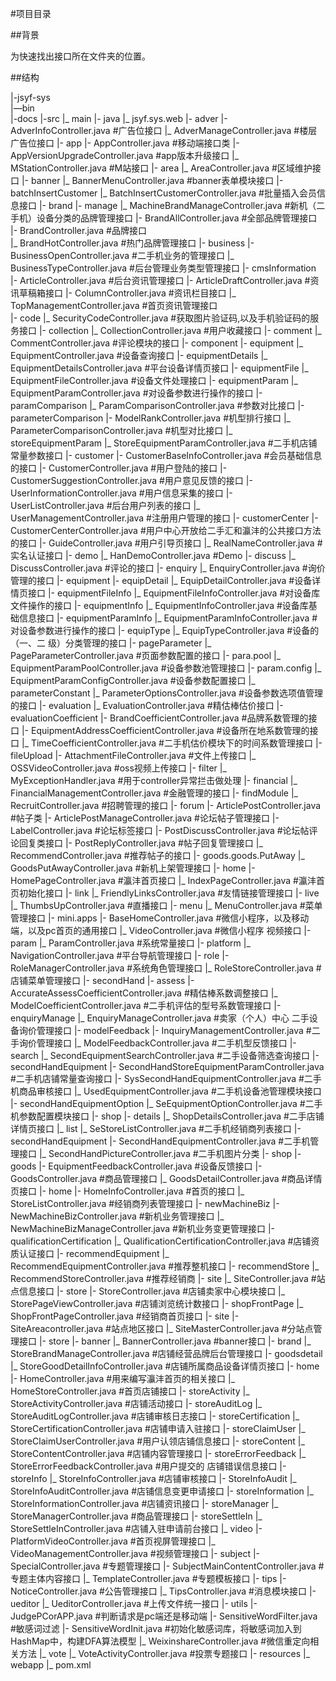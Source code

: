 #项目目录

##背景

为快速找出接口所在文件夹的位置。

##结构

|-jsyf-sys                   
	|—bin		
	|-docs 
	|-src
	  |_ main
		 |- java
		    |_ jsyf.sys.web
				|- adver
					|- AdverInfoController.java     					#广告位接口
					|_ AdverManageController.java						#楼层广告位接口
				|- app
					|- AppController.java								#移动端接口类
					|- AppVersionUpgradeController.java					#app版本升级接口
					|_ MStationController.java							#M站接口
				|- area
					|_ AreaController.java								#区域维护接口
				|- banner
					|_ BannerMenuController.java						#banner表单模块接口
				|- batchInsertCustomer
					|_ BatchInsertCustomerController.java				#批量插入会员信息接口
				|- brand
					|- manage
						|_ MachineBrandManageController.java			#新机（二手机）设备分类的品牌管理接口
					|- BrandAllController.java							#全部品牌管理接口
					|- BrandController.java								#品牌接口	
					|_ BrandHotController.java							#热门品牌管理接口
				|- business
					|- BusinessOpenController.java						#二手机业务的管理接口
					|_ BusinessTypeController.java						#后台管理业务类型管理接口
				|- cmsInformation
					|- ArticleController.java							#后台资讯管理接口
					|- ArticleDraftController.java						#资讯草稿箱接口
					|- ColumnController.java 							#资讯栏目接口	
					|_ TopManagementController.java						#首页资讯管理接口	
				|- code
					|_ SecurityCodeController.java						#获取图片验证码,以及手机验证码的服务接口
				|- collection
					|_ CollectionController.java						#用户收藏接口
				|- comment
					|_ CommentController.java							#评论模块的接口
				|- component
					|- equipment
						|_ EquipmentController.java						#设备查询接口
					|- equipmentDetails
						|_ EquipmentDetailsController.java				#平台设备详情页接口
					|- equipmentFile
						|_ EquipmentFileController.java					#设备文件处理接口
					|- equipmentParam
						|_ EquipmentParamController.java				#对设备参数进行操作的接口
					|- paramComparison
						|_ ParamComparisonController.java				#参数对比接口
					|- parameterComparison
						|- ModelRankController.java						#机型排行接口
						|_ ParameterComparisonController.java			#机型对比接口
					|_ storeEquipmentParam
						|_ StoreEquipmentParamController.java			#二手机店铺常量参数接口
				|- customer
					|- CustomerBaseInfoController.java					#会员基础信息的接口
					|- CustomerController.java							#用户登陆的接口
					|- CustomerSuggestionController.java				#用户意见反馈的接口
					|- UserInformationController.java					#用户信息采集的接口
					|- UserListController.java							#后台用户列表的接口
					|_ UserManagementController.java					#注册用户管理的接口
				|- customerCenter
					|- CustomerCenterController.java					#用户中心开放给二手汇和瀛沣的公共接口方法的接口
					|- GuideController.java								#用户引导页接口
					|_ RealNameController.java							#实名认证接口
				|- demo
					|_ HanDemoController.java							#Demo
				|- discuss
					|_ DiscussController.java							#评论的接口
				|- enquiry
					|_ EnquiryController.java							#询价管理的接口
				|- equipment
					|- equipDetail
						|_ EquipDetailController.java					#设备详情页接口
					|- equipmentFileInfo
						|_ EquipmentFileInfoController.java				#对设备库文件操作的接口
					|- equipmentInfo
						|_ EquipmentInfoController.java					#设备库基础信息接口
					|- equipmentParamInfo
						|_ EquipmentParamInfoController.java			#对设备参数进行操作的接口
					|- equipType
						|_ EquipTypeController.java						#设备的（一、二 级）分类管理的接口
					|- pageParameter
						|_ PageParameterController.java					#页面参数配置的接口
					|- para.pool
						|_ EquipmentParamPoolController.java			#设备参数池管理接口
					|- param.config
						|_ EquipmentParamConfigController.java			#设备参数配置接口
					|_ parameterConstant
						|_ ParameterOptionsController.java				#设备参数选项值管理的接口
				|- evaluation
					|_ EvaluationController.java						#精估棒估价接口
				|- evaluationCoefficient
					|- BrandCoefficientController.java					#品牌系数管理的接口
					|- EquipmentAddressCoefficientController.java		#设备所在地系数管理的接口
					|_ TimeCoefficientController.java					#二手机估价模块下的时间系数管理接口
				|- fileUpload
					|- AttachmentFileController.java					#文件上传接口
					|_ OSSVideoController.java							#oss视频上传接口
				|- filter
					|_ MyExceptionHandler.java							#用于controller异常拦击做处理
				|- financial
					|_ FinancialManagementController.java				#金融管理的接口
				|- findModule
					|_ RecruitController.java							#招聘管理的接口
				|- forum
					|- ArticlePostController.java						#帖子类
					|- ArticlePostManageController.java					#论坛帖子管理接口
					|- LabelController.java								#论坛标签接口
					|- PostDiscussController.java						#论坛帖评论回复类接口
					|- PostReplyController.java							#帖子回复管理接口
					|_ RecommendController.java							#推荐帖子的接口
				|- goods.goods.PutAway
					|_ GoodsPutAwayController.java						#新机上架管理接口
				|- home
					|- HomePageController.java							#瀛沣首页接口
					|_ IndexPageController.java							#瀛沣首页初始化接口
				|- link
					|_ FriendlyLinksController.java						#友情链接管理接口
				|- live
					|_ ThumbsUpController.java							#直播接口
				|- menu
					|_ MenuController.java								#菜单管理接口
				|- mini.apps
					|- BaseHomeController.java							#微信小程序，以及移动端，以及pc首页的通用接口
					|_ VideoController.java								#微信小程序 视频接口
				|- param
					|_ ParamController.java								#系统常量接口
				|- platform
					|_ NavigationController.java						#平台导航管理接口
				|- role
					|- RoleManagerController.java						#系统角色管理接口
					|_ RoleStoreController.java							#店铺菜单管理接口
				|- secondHand
					|- assess
						|- AccurateAssessCoefficientController.java		#精估棒系数调整接口
						|_ ModelCoefficientController.java				#二手机评估的型号系数管理接口
					|- enquiryManage
						|_ EnquiryManageController.java					#卖家（个人）中心 二手设备询价管理接口
					|- modelFeedback
						|- InquiryManagementController.java				#二手询价管理接口
						|_ ModelFeedbackController.java					#二手机型反馈接口
					|- search
						|_ SecondEquipmentSearchController.java			#二手设备筛选查询接口
					|- secondHandEquipment
						|- SecondHandStoreEquipmentParamController.java	#二手机店铺常量查询接口
						|- SysSecondHandEquipmentController.java		#二手机商品审核接口
						|_ UsedEquipmentController.java					#二手机设备池管理模块接口
					|- secondHandEquipmentOption
						|_ SeEquipmentOptionController.java				#二手机参数配置模块接口
					|- shop
						|- details
							|_ ShopDetailsController.java				#二手店铺详情页接口
						|_ list
							|_ SeStoreListController.java				#二手机经销商列表接口
				|- secondHandEquipment
					|- SecondHandEquipmentController.java				#二手机管理接口
					|_ SecondHandPictureController.java					#二手机图片分类
				|- shop
					|- goods
						|- EquipmentFeedbackController.java				#设备反馈接口
						|- GoodsController.java							#商品管理接口
						|_ GoodsDetailController.java					#商品详情页接口
					|- home
						|- HomeInfoController.java						#首页的接口
						|_ StoreListController.java						#经销商列表管理接口
					|- newMachineBiz
						|- NewMachineBizController.java					#新机业务管理接口
						|_ NewMachineBizManageController.java			#新机业务变更管理接口
					|- qualificationCertification
						|_ QualificationCertificationController.java	#店铺资质认证接口
					|- recommendEquipment
						|_ RecommendEquipmentController.java			#推荐整机接口
					|- recommendStore
						|_ RecommendStoreController.java				#推荐经销商
					|- site
						|_ SiteController.java							#站点信息接口
					|- store
						|- StoreController.java							#店铺卖家中心模块接口
						|_ StorePageViewController.java					#店铺浏览统计数接口
				|- shopFrontPage
					|_ ShopFrontPageController.java						#经销商首页接口
				|- site
					|- SiteAreacontroller.java							#站点地区接口
					|_ SiteMasterController.java						#分站点管理接口
				|- store
					|- banner
						|_ BannerController.java						#banner接口
					|- brand
						|_ StoreBrandManageController.java				#店铺经营品牌后台管理接口
					|- goodsdetail
						|_ StoreGoodDetailInfoController.java			#店铺所属商品设备详情页接口
					|- home
						|- HomeController.java							#用来编写灜沣首页的相关接口
						|_ HomeStoreController.java						#首页店铺接口
					|- storeActivity
						|_ StoreActivityController.java					#店铺活动接口
					|- storeAuditLog
						|_ StoreAuditLogController.java					#店铺审核日志接口
					|- storeCertification
						|_ StoreCertificationController.java			#店铺申请入驻接口
					|- storeClaimUser
						|_ StoreClaimUserController.java				#用户认领店铺信息接口
					|- storeContent
						|_ StoreContentController.java					#店铺内容管理接口
					|- storeErrorFeedback
						|_ StoreErrorFeedbackController.java			#用户提交的 店铺错误信息接口
					|- storeInfo
						|_ StoreInfoController.java						#店铺审核接口
					|- StoreInfoAudit
						|_ StoreInfoAuditController.java				#店铺信息变更申请接口
					|- storeInformation
						|_ StoreInformationController.java				#店铺资讯接口
					|- storeManager
						|_ StoreManagerController.java					#商品管理接口
					|- storeSettleIn
						|_ StoreSettleInController.java					#店铺入驻申请前台接口
					|_ video
						|- PlatformVideoController.java					#首页视屏管理接口
						|_ VideoManagementController.java				#视频管理接口
				|- subject
					|- SpecialController.java							#专题管理接口
					|- SubjectMainContentController.java				#专题主体内容接口
					|_ TemplateController.java							#专题模板接口
				|- tips
					|- NoticeController.java							#公告管理接口
					|_ TipsController.java								#消息模块接口
				|- ueditor
					|_ UeditorController.java							#上传文件统一接口
				|- utils
					|- JudgePCorAPP.java								#判断请求是pc端还是移动端
					|- SensitiveWordFilter.java							#敏感词过滤
					|- SensitiveWordInit.java							#初始化敏感词库，将敏感词加入到HashMap中，构建DFA算法模型
					|_ WeixinshareController.java						#微信重定向相关方法
				|_ vote
					|_ VoteActivityController.java						#投票专题接口
		|- resources
		|_ webapp
	|_ pom.xml
